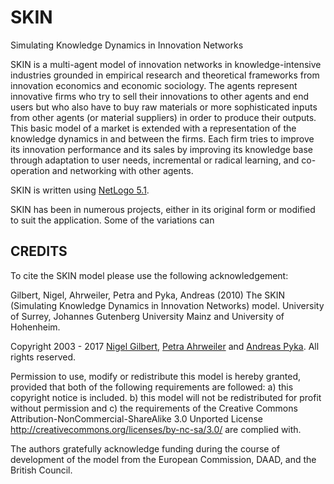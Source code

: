 SKIN
====

Simulating Knowledge Dynamics in Innovation Networks

SKIN is a multi-agent model of innovation networks in knowledge-intensive industries grounded in empirical research and theoretical frameworks from innovation economics and economic sociology. The agents represent innovative firms who try to sell their innovations to other agents and end users but who also have to buy raw materials or more sophisticated inputs from other agents (or material suppliers) in order to produce their outputs. This basic model of a market is extended with a representation of the knowledge dynamics in and between the firms. Each firm tries to improve its innovation performance and its sales by improving its knowledge base through adaptation to user needs, incremental or radical learning, and co-operation and networking with other agents.

SKIN is written using [NetLogo 5.1](https://ccl.northwestern.edu/netlogo/5.1.0/).

SKIN has been in numerous projects, either in its original form or modified to suit the application.  Some of the variations can 

CREDITS
-------

To cite the SKIN model please use the following acknowledgement:

Gilbert, Nigel, Ahrweiler, Petra and Pyka, Andreas (2010) The SKIN (Simulating Knowledge Dynamics in Innovation Networks) model.  University of Surrey, Johannes Gutenberg University Mainz and University of Hohenheim.

Copyright 2003 - 2017 [Nigel Gilbert](mailto:n.gilbert@surrey.ac.uk), [Petra Ahrweiler](mailto:petra.ahrweiler@uni-mainz.de) and [Andreas Pyka](a.pyka@uni-hohenheim.de). All rights reserved.

Permission to use, modify or redistribute this model is hereby granted, provided that both of the following requirements are followed: a) this copyright notice is included. b) this model will not be redistributed for profit without permission and c) the requirements of the Creative Commons Attribution-NonCommercial-ShareAlike 3.0 Unported License <http://creativecommons.org/licenses/by-nc-sa/3.0/> are complied with.

The authors gratefully acknowledge funding during the course of development of the model from the European Commission, DAAD, and the British Council.
